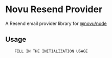 # Novu Resend Provider

A Resend email provider library for [@novu/node](https://github.com/novuhq/novu)

## Usage

```javascript
    FILL IN THE INITIALIZATION USAGE
```
